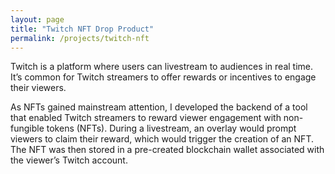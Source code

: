 ```yaml
---
layout: page
title: "Twitch NFT Drop Product"
permalink: /projects/twitch-nft
---
```


Twitch is a platform where users can livestream to audiences in real time. It’s common for Twitch streamers to offer rewards or incentives to engage their viewers.

As NFTs gained mainstream attention, I developed the backend of a tool that enabled Twitch streamers to reward viewer engagement with non-fungible tokens (NFTs). During a livestream, an overlay would prompt viewers to claim their reward, which would trigger the creation of an NFT. The NFT was then stored in a pre-created blockchain wallet associated with the viewer’s Twitch account.
